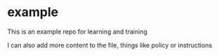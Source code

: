 # example
This is an example repo for learning and training


I can also add more content to the file, things like policy or instructions
